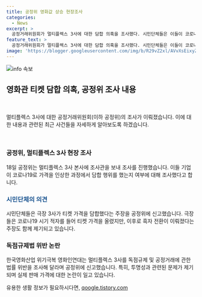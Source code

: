 ```yaml
---
title: 공정위 영화값 상승 현장조사
categories:
  - News
excerpt: >
  공정거래위원회가 멀티플렉스 3사에 대한 담합 의혹을 조사했다. 시민단체들은 이들이 코로나19 이후 티켓가격을 과도하게 올렸다고 지적하며 공정위에 신고했다. 또한, 한국영화산업 위기극복 영화인연대가 3사를 독점규제 위반으로 고발하기도 했다. 이에 대해 공정위는 3사의 본사를 대상으로 조사를 진행했으며, 특히 깜깜이 정산 문제에 대한 확인이 중점적으로 이루어졌다. 요약문 작성이 완료되었습니다. 클릭하시겠습니까?
feature_text: >
  공정거래위원회가 멀티플렉스 3사에 대한 담합 의혹을 조사했다. 시민단체들은 이들이 코로나19 이후 티켓가격을 과도하게 올렸다고 지적하며 공정위에 신고했다. 또한, 한국영화산업 위기극복 영화인연대가 3사를 독점규제 위반으로 고발하기도 했다. 이에 대해 공정위는 3사의 본사를 대상으로 조사를 진행했으며, 특히 깜깜이 정산 문제에 대한 확인이 중점적으로 이루어졌다. 요약문 작성이 완료되었습니다. 클릭하시겠습니까?
image: 'https://blogger.googleusercontent.com/img/b/R29vZ2xl/AVvXsEixyZcFfHzMRdzZMjFBmAUKJYCLCGyLL1o632UiGVXcaFdKo_bkvkuCioo0uUKlGfBVcT3P84aROyZIXSBEx3Aw5nCQ3pTgDom1WDC4m8eifvWiAmWEEVb4x6G_l8C0QH225ldMjyaFvpxGEBGNO37VmDTDMHGhJPq73UglMfDca1-0aw/s1600/blogspot.png'
---
```


<p><img src="https://blogger.googleusercontent.com/img/b/R29vZ2xl/AVvXsEixyZcFfHzMRdzZMjFBmAUKJYCLCGyLL1o632UiGVXcaFdKo_bkvkuCioo0uUKlGfBVcT3P84aROyZIXSBEx3Aw5nCQ3pTgDom1WDC4m8eifvWiAmWEEVb4x6G_l8C0QH225ldMjyaFvpxGEBGNO37VmDTDMHGhJPq73UglMfDca1-0aw/s1600/blogspot.png" alt="info 속보" /></p>

<h2 data-ke-size="size26">영화관 티켓 담합 의혹, 공정위 조사 내용</h2>

<p data-ke-size="size16">&nbsp;</p>

<p>멀티플렉스 3사에 대한 공정거래위원회(이하 공정위)의 조사가 이뤄졌습니다. 이에 대한 내용과 관련된 최근 사건들을 자세하게 알아보도록 하겠습니다.</p>

<p data-ke-size="size16">&nbsp;</p>

<h3>공정위, 멀티플렉스 3사 현장 조사</h3>

<p data-ke-size="size16">18일 공정위는 멀티플렉스 3사 본사에 조사관을 보내 조사를 진행했습니다. 이들 기업이 코로나19로 가격을 인상한 과정에서 담합 행위를 했는지 여부에 대해 조사했다고 합니다.</p>

<h3><span style="color: #1a5490;">시민단체의 의견</span></h3>

<p data-ke-size="size16">시민단체들은 극장 3사가 티켓 가격을 담합했다는 주장을 공정위에 신고했습니다. 극장들은 코로나19 시기 적자를 들어 티켓 가격을 올렸지만, 이후로 흑자 전환이 이뤄졌다는 주장도 함께 제기되고 있습니다.</p>

<h3>독점규제법 위반 논란</h3>

<p data-ke-size="size16">한국영화산업 위기극복 영화인연대는 멀티플렉스 3사를 독점규제 및 공정거래에 관한 법률 위반을 조사해 달라며 공정위에 신고했습니다. 특히, 투명성과 관련된 문제가 제기되며 실제 판매 가격에 대한 논란이 일고 있습니다.</p>
유용한 생활 정보가 필요하시다면, <a href="https://qoogle.tistory.com" rel="dofollow">qoogle.tistory.com</a>


